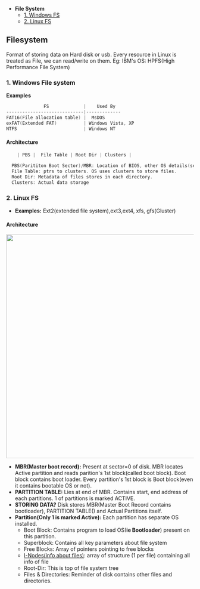 - **File System**
  - [1. Windows FS](#w)
  - [2. Linux FS](#l)

## Filesystem
Format of storing data on Hard disk or usb. Every resource in Linux is treated as File, we can read/write on them. Eg: IBM's OS: HPFS(High Performance File System)

<a name=w></a>
### 1. Windows File system  
**Examples**
```c
              FS             |    Used By
-----------------------------|-------------
FAT16(File allocation table) |  MsDOS
exFAT(Extended FAT)          | Windows Vista, XP
NTFS                         | Windows NT
```
#### Architecture
```c
    | PBS |  File Table | Root Dir | Clusters |
    
  PBS(Parititon Boot Sector)/MBR: Location of BIOS, other OS details(sector size, ptr to file table)
  File Table: ptrs to clusters. OS uses clusters to store files.    
  Root Dir: Metadata of files stores in each directory.    
  Clusters: Actual data storage    
```

<a name=l></a>
### 2. Linux FS
- **Examples:** Ext2(extended file system),ext3,ext4, xfs, gfs(Gluster)
#### Architecture
<img src="https://i.ibb.co/SfF0xwG/filesystem.png" width = 600 />

 - **MBR(Master boot record):** Present at sector=0 of disk. MBR locates Active partition and reads parition's 1st block(called boot block). Boot block contains boot loader. Every partition's 1st block is Boot block(even it contains bootable OS or not).
- **PARTITION TABLE:** Lies at end of MBR. Contains start, end address of each partitions. 1 of partitions is marked ACTIVE.
- **STORING DATA?** Disk stores MBR(Master Boot Record contains bootloader), PARTITION TABLE() and Actual Partitions itself.
- **Partition(Only 1 is marked Active):** Each partition has separate OS installed. 
  - Boot Block: Contains program to load OS(**ie Bootloader**) present on this partition.
  - Superblock: Contains all key parameters about file system
  - Free Blocks: Array of pointers pointing to free blocks
  - [I-Nodes(info about files)](I_Node_IndexNode.md): array of structure (1 per file) containing all info of file
  - Root-Dir: This is top of file system tree
  - Files & Directories: Reminder of disk contains other files and directories.
